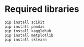 # Required libraries


```
pip install scikit
pip install pandas
pip install kagglehub
pip install matplotlib
pip install sklearn
```